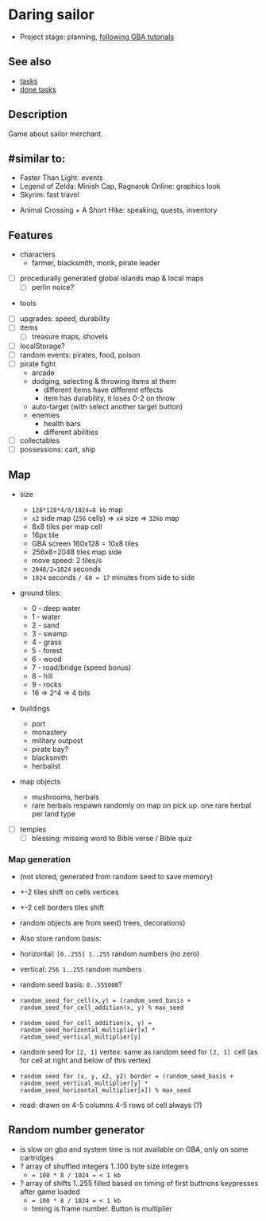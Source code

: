 # Daring sailor

- Project stage: planning, [following GBA tutorials](https://github.com/d9k/d9k-gamedev-examples/tree/main/gba/cpp-butano)

## See also

- [tasks](./doc/ds-tasks.md)
- [done tasks](./doc/ds-done-tasks.md)

## Description

Game about sailor merchant.

## #similar to:

- Faster Than Light: events
- Legend of Zelda: Minish Cap, Ragnarok Online: graphics look
- Skyrim: fast travel
+ Animal Crossing + A Short Hike: speaking, quests, inventory

## Features

- characters
	- farmer, blacksmith, monk, pirate leader
- [ ] procedurally generated global islands map & local maps
	- [ ] perlin noice?
- tools
- [ ] upgrades: speed, durability
- [ ] items
	- [ ] treasure maps, shovels
- [ ] localStorage?
- [ ] random events: pirates, food, poison
- [ ] pirate fight
	- arcade
	- dodging, selecting & throwing items at them
		- different items have different effects
		- item has durability, it loses 0-2 on throw
	- auto-target (with select another target button)
	- enemies
		- health bars
		- different abilities
- [ ] collectables
- [ ] possessions: cart, ship

## Map

- size
	- `128*128*4/8/1024=8 kb` map
	- `x2` side map (`256` cells) => `x4` size => `32kb` map
	- 8x8 tiles per map cell
	- 16px tile
	- GBA screen 160x128 = 10x8 tiles
	- 256x8=2048 tiles map side
	- move speed: 2 tiles/s
	- `2048/2=1024` seconds
	- `1024` seconds `/ 60 = 17` minutes from side to side

- ground tiles:
	- 0 - deep water
	- 1 - water
	- 2 - sand
	- 3 - swamp
	- 4 - grass
	- 5 - forest
	- 6 - wood
	- 7 - road/bridge (speed bonus)
	- 8 - hill
	- 9 - rocks
	- 16 => 2^4 => 4 bits

- buildings
	- port
	- monastery
	- military outpost
	- pirate bay?
	- blacksmith
	- herbalist

- map objects
	- mushrooms, herbals
	- rare herbals respawn randomly on map on pick up. one rare herbal per land type

- [ ] temples
	- [ ] blessing: missing word to Bible verse / Bible quiz

### Map generation

- (not stored, generated from random seed to save memory)

- +-2 tiles shift on cells vertices
- +-2 cell borders tiles shift

- random objects are from seed) trees, decorations)

- Also store random basis:

- horizontal: `[0..255] 1..255` random numbers (no zero)
- vertical: `256 1..255` random numbers
- random seed basis: `0..555000`?

- `random_seed_for_cell(x,y) = (random_seed_basis + random_seed_for_cell_addition(x, y) % max_seed`

- `random_seed_for_cell_addition(x, y) = random_seed_horizontal_multiplier[x] * random_seed_vertical_multiplier[y]`

- random seed for `[2, 1]` vertex: same as random seed for `[2, 1] `cell (as for cell at right and below of this vertex)

- `random seed for (x, y, x2, y2) border = (random_seed_basis + random_seed_vertical_multiplier[y] * random_seed_horizontal_multiplier[x]) % max_seed`

- road: drawn on 4-5 columns 4-5 rows of cell always (?)

## Random number generator

- is slow on gba and system time is not available on GBA, only on some cartridges
- ? array of shuffled integers 1..100 byte size integers
	- `= 100 * 8 / 1024 = < 1 kb`
- ? array of shifts 1..255 filled based on timing of first buttnons keypresses after game loaded
	- `= 100 * 8 / 1024 = < 1 kb`
	- timing is frame number. Button is multiplier
